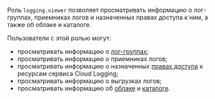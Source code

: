 Роль `logging.viewer` позволяет просматривать информацию о лог-группах, приемниках логов и назначенных правах доступа к ним, а также об облаке и каталоге.

Пользователи с этой ролью могут:
* просматривать информацию о [лог-группах](../../logging/concepts/log-group.md);
* просматривать информацию о приемниках логов;
* просматривать информацию о назначенных [правах доступа](../../iam/concepts/access-control/index.md) к ресурсам сервиса Cloud Logging;
* просматривать информацию о выгрузках логов;
* просматривать информацию об [облаке](../../resource-manager/concepts/resources-hierarchy.md#cloud) и [каталоге](../../resource-manager/concepts/resources-hierarchy.md#folder).